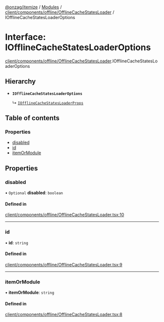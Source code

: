 [@onzag/itemize](../README.md) / [Modules](../modules.md) / [client/components/offline/OfflineCacheStatesLoader](../modules/client_components_offline_OfflineCacheStatesLoader.md) / IOfflineCacheStatesLoaderOptions

# Interface: IOfflineCacheStatesLoaderOptions

[client/components/offline/OfflineCacheStatesLoader](../modules/client_components_offline_OfflineCacheStatesLoader.md).IOfflineCacheStatesLoaderOptions

## Hierarchy

- **`IOfflineCacheStatesLoaderOptions`**

  ↳ [`IOfflineCacheStatesLoaderProps`](client_components_offline_OfflineCacheStatesLoader.IOfflineCacheStatesLoaderProps.md)

## Table of contents

### Properties

- [disabled](client_components_offline_OfflineCacheStatesLoader.IOfflineCacheStatesLoaderOptions.md#disabled)
- [id](client_components_offline_OfflineCacheStatesLoader.IOfflineCacheStatesLoaderOptions.md#id)
- [itemOrModule](client_components_offline_OfflineCacheStatesLoader.IOfflineCacheStatesLoaderOptions.md#itemormodule)

## Properties

### disabled

• `Optional` **disabled**: `boolean`

#### Defined in

[client/components/offline/OfflineCacheStatesLoader.tsx:10](https://github.com/onzag/itemize/blob/73e0c39e/client/components/offline/OfflineCacheStatesLoader.tsx#L10)

___

### id

• **id**: `string`

#### Defined in

[client/components/offline/OfflineCacheStatesLoader.tsx:9](https://github.com/onzag/itemize/blob/73e0c39e/client/components/offline/OfflineCacheStatesLoader.tsx#L9)

___

### itemOrModule

• **itemOrModule**: `string`

#### Defined in

[client/components/offline/OfflineCacheStatesLoader.tsx:8](https://github.com/onzag/itemize/blob/73e0c39e/client/components/offline/OfflineCacheStatesLoader.tsx#L8)
